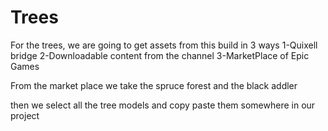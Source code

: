 # Trees

For the trees, we are going to get assets from this build in 3 ways
1-Quixell bridge
2-Downloadable content from the channel
3-MarketPlace of Epic Games

From the market place we take the spruce forest and the black addler

then we select all the tree models and copy paste them somewhere in our project
